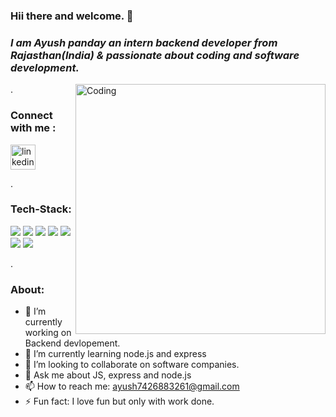 ### Hii there and welcome. 👋

### ***I am Ayush panday an intern backend developer from Rajasthan(India) & passionate about coding and software development.*** 
<img align="right" alt="Coding" width="400" src="https://cdn.dribbble.com/users/1162077/screenshots/3848914/programmer.gif">


.
 ### Connect with me :
[<img src='https://cdn.jsdelivr.net/npm/simple-icons@3.0.1/icons/linkedin.svg' alt='linkedin' height='40'>](https://www.linkedin.com/in/ayush-panday-799b3120b//) 

.
### Tech-Stack:
<img src ="https://img.shields.io/badge/JSS-F7DF1E?style=for-the-badge&logo=JSS&logoColor=white"/> <img src ="https://img.shields.io/badge/Express.js-000000?style=for-the-badge&logo=express&logoColor=white"/>
<img src="https://img.shields.io/badge/CSS3-1572B6?style=for-the-badge&logo=css3&logoColor=white" />
<img src="https://img.shields.io/badge/Node.js-339933?style=for-the-badge&logo=nodedotjs&logoColor=white"/>
<img src="https://img.shields.io/badge/MongoDB-4EA94B?style=for-the-badge&logo=mongodb&logoColor=white" />
<img src="https://img.shields.io/badge/GIT-E44C30?style=for-the-badge&logo=git&logoColor=white"/>
<img src="https://img.shields.io/badge/JWT-000000?style=for-the-badge&logo=JSON%20web%20tokens&logoColor=white" />



.


### About:

- 🔭 I’m currently working on Backend devlopement.
- 🌱 I’m currently learning node.js and express
- 👯 I’m looking to collaborate on software companies.
- 💬 Ask me about JS, express and node.js
- 📫 How to reach me:  ayush7426883261@gmail.com
- ⚡ Fun fact: I love fun but only with work done.








